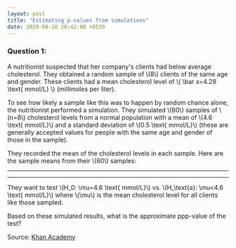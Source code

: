 ```yaml
---
layout: post
title: "Estimating p-values from simulations"
date: 2020-08-10 20:42:00 +0530
---
```


### Question 1: 
A nutritionist suspected that her company's clients had below average cholesterol. They obtained a random sample of \\(8\\) clients of the same age and gender. These clients had a mean cholesterol level of \\( \bar x=4.28 \text{ mmol/L} \\) (millimoles per liter).

To see how likely a sample like this was to happen by random chance alone, the nutritionist performed a simulation. They simulated \\(60\\) samples of \\(n=8\\) cholesterol levels from a normal population with a mean of \\(4.6 \text{ mmol/L}\\) and a standard deviation of \\(0.5 \text{ mmol/L}\\) (these are generally accepted values for people with the same age and gender of those in the sample). 

They recorded the mean of the cholesterol levels in each sample. Here are the sample means from their \\(60\\) samples:

---

<canvas id="myChart" width="200" height="200"></canvas>


---

They want to test \\(H_0: \mu=4.6 \text{ mmol/L}\\) vs. \\(H_\text{a}: \mu<4.6 \text{ mmol/L}\\) where \\(\mu\\) is the mean cholesterol level for all clients like those sampled.

Based on these simulated results, what is the approximate ppp-value of the test?

Source: [Khan Academy](https://www.khanacademy.org/math/ap-statistics/tests-significance-ap/idea-significance-tests/e/estimating-p-values-and-making-conclusions)


<script src="https://polyfill.io/v3/polyfill.min.js?features=es6"></script>
<script id="MathJax-script" async src="https://cdn.jsdelivr.net/npm/mathjax@3/es5/tex-mml-chtml.js"></script>
<script src="https://cdnjs.cloudflare.com/ajax/libs/Chart.js/2.9.3/Chart.bundle.min.js" integrity="sha512-vBmx0N/uQOXznm/Nbkp7h0P1RfLSj0HQrFSzV8m7rOGyj30fYAOKHYvCNez+yM8IrfnW0TCodDEjRqf6fodf/Q==" crossorigin="anonymous"></script>

<script>
var ctx = document.getElementById('myChart').getContext('2d');
var myChart = new Chart(ctx, {
    type: 'bar',
    data: {
        labels: ['Red', 'Blue', 'Yellow', 'Green', 'Purple', 'Orange'],
        datasets: [{
            label: null,
            data: [12, 19, 3, 5, 2, 3],
            backgroundColor: [
                'rgba(255, 99, 132, 0.2)',
                'rgba(54, 162, 235, 0.2)',
                'rgba(255, 206, 86, 0.2)',
                'rgba(75, 192, 192, 0.2)',
                'rgba(153, 102, 255, 0.2)',
                'rgba(255, 159, 64, 0.2)'
            ],
            borderColor: [
                'rgba(255, 99, 132, 1)',
                'rgba(54, 162, 235, 1)',
                'rgba(255, 206, 86, 1)',
                'rgba(75, 192, 192, 1)',
                'rgba(153, 102, 255, 1)',
                'rgba(255, 159, 64, 1)'
            ],
            borderWidth: 1
        }]
    },
    options: {
        scales: {
            yAxes: [{
                ticks: {
                    beginAtZero: true
                }
            }]
        }
    }
});
</script>